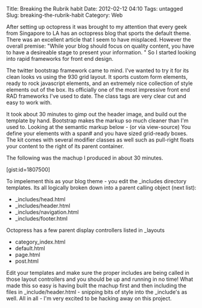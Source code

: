 Title: Breaking the Rubrik habit
Date: 2012-02-12 04:10
Tags: untagged
Slug: breaking-the-rubrik-habit
Category: Web


After setting up octopress it was brought to my attention that every geek from Singapore to LA has an octopress blog that sports the default theme. There was an excellent article that I seem to have misplaced. However the overall premise: "While your blog should focus on quality content, you have to have a desireable stage to present your information. " So I started looking into rapid frameworks for front end design.

<!-- more -->

The twitter bootstrap framework came to mind. I've wanted to try it for its clean looks vs using the 930 grid layout. It sports custom form elements, ready to rock javascript elements, and an extremely nice collection of style elements out of the box. Its officially one of the most impressive front end RAD frameworks I've used to date. The class tags are very clear cut and easy to work with.

It took about 30 minutes to gimp out the header image, and build out the template by hand. Bootstrap makes the markup so much cleaner than I'm used to. Looking at the semantic markup below - (or via view-source) You define your elements with a span# and you have sized grid-ready boxes. The kit comes with several modifier classes as well such as pull-right floats your content to the right of its parent container.  


The following was the machup I produced in about 30 minutes.

[gist:id=1807500]

To impelement this as your blog theme - you edit the _includes directory templates. Its all logically broken down into a parent calling object (next list):

  - _includes/head.html
  - _includes/header.html
  - _includes/navigation.html
  - _includes/footer.html

Octopress has a few parent display controllers listed in _layouts

  - category_index.html
  - default.html
  - page.html
  - post.html

Edit your templates and make sure the proper includes are being called in those layout controllers and you should be up and running in no time! What made this so easy is having built the machup first and then including the files in _include/header.html - snipping bits of style into the _include's as well. All in all - I'm very excited to be hacking away on this project.
